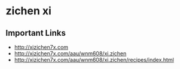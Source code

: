 # zichen xi

## Important Links

- http://xizichen7x.com
- http://xizichen7x.com/aau/wnm608/xi.zichen
- http://xizichen7x.com/aau/wnm608/xi.zichen/recipes/index.html
